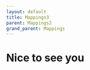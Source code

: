 ```yaml
---
layout: default
title: Mappings3
parent: Mappings2
grand_parent: Mappings
---
```


# Nice to see you